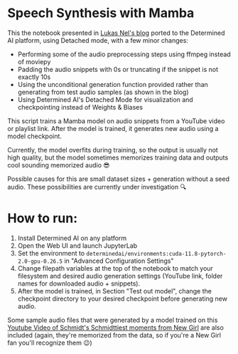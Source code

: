 # Speech Synthesis with Mamba

This the notebook presented in [Lukas Nel's blog](https://2084.substack.com/p/2084-marcrandbot-speech-synthesis) ported to the Determined AI platform, using Detached mode, with a few minor changes:

- Performing some of the audio preprocessing steps using ffmpeg instead of moviepy
- Padding the audio snippets with 0s or truncating if the snippet is not exactly 10s
- Using the unconditional generation function provided rather than generating from test audio samples (as shown in the blog)
- Using Determined AI's Detached Mode for visualization and checkpointing instead of Weights & Biases

This script trains a Mamba model on audio snippets from a YouTube video or playlist link. After the model is trained, it generates new audio using a model checkpoint. 

Currently, the model overfits during training, so the output is usually not high quality, but the model sometimes memorizes training data and outputs cool sounding memorized audio 😎

Possible causes for this are small dataset sizes + generation without a seed audio. These possibilities are currently under investigation 🔍

# How to run:

1) Install Determined AI on any platform
2) Open the Web UI and launch JupyterLab
3) Set the environment to `determinedai/environments:cuda-11.8-pytorch-2.0-gpu-0.26.5` in "Advanced Configuration Settings"
4) Change filepath variables at the top of the notebook to match your filesystem and desired audio generation settings (YouTube link, folder names for downloaded audio + snippets).
5) After the model is trained, in Section "Test out model", change the checkpoint directory to your desired checkpoint before generating new audio.
   

Some sample audio files that were generated by a model trained on this [Youtube Video of Schmidt's Schmidttiest moments from New Girl](https://www.youtube.com/watch?v=pvh_9HAlDtM) are also included (again, they're memorized from the data, so if you're a New Girl fan you'll recognize them 😉)
